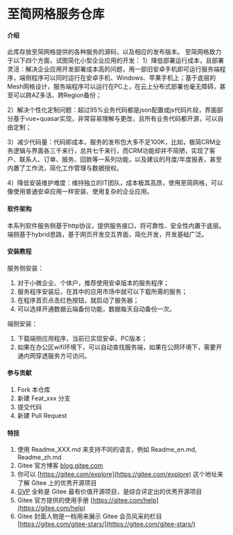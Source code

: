 # 至简网格服务仓库

#### 介绍
此库存放至简网格提供的各种服务的源码，以及相应的发布版本。
至简网格致力于以下四个方面，试图简化小型企业应用的开发：
1）降低部署运行成本，且部署灵活：解决企业应用开发部署成本高的问题，用一部旧安卓手机即可运行服务端程序，端侧程序可以同时运行在安卓手机、Windows、苹果手机上；基于底层的Mesh网格设计，服务端程序可以运行在PC上，在云上分布式部署也毫无障碍，甚至可以跨AZ多活、跨Region备份；

2）解决个性化定制问题：超过95%业务代码都是json配置或js代码片段，界面部分基于vue+quasar实现，非常容易理解与更改，且所有业务代码都开源，可以自由定制；

3）减少代码量：代码即成本，服务的发布包大多不足100K，比如，极简CRM业务逻辑与界面各三千来行，总共七千来行，而CRM功能却并不简陋，实现了客户、联系人、订单、服务、回款等一系列功能，以及建议的月度/年度报表，甚至内置了工作流，简化工作管理与数据授权。

4）降低安装维护难度：维持独立的IT团队，成本极其高昂，使用至简网格，可以像使用普通安卓应用一样安装、使用复杂的企业应用。

#### 软件架构
本系列软件服务侧基于http协议，提供服务接口，将可靠性、安全性内置于底层。
端侧基于hybrid思路，基于网页开发交互界面，简化开发，开发基础广泛。


#### 安装教程
服务侧安装：
1.  对于小微企业、个体户，推荐使用安卓版本的服务程序；
2.  服务程序安装后，在其中的应用市场中就可以下载所需的服务；
3.  在程序首页点击红色按钮，就启动了服务器；
4.  可以选择开通数据云端备份功能，数据每天自动备份一次。

端侧安装：
1.  下载端侧应用程序，当前已实现安卓、PC版本；
2.  如果在办公区wifi环境下，可以自动查找服务端，如果在公网环境下，需要开通内网穿透服务方可访问。


#### 参与贡献

1.  Fork 本仓库
2.  新建 Feat_xxx 分支
3.  提交代码
4.  新建 Pull Request


#### 特技

1.  使用 Readme\_XXX.md 来支持不同的语言，例如 Readme\_en.md, Readme\_zh.md
2.  Gitee 官方博客 [blog.gitee.com](https://blog.gitee.com)
3.  你可以 [https://gitee.com/explore](https://gitee.com/explore) 这个地址来了解 Gitee 上的优秀开源项目
4.  [GVP](https://gitee.com/gvp) 全称是 Gitee 最有价值开源项目，是综合评定出的优秀开源项目
5.  Gitee 官方提供的使用手册 [https://gitee.com/help](https://gitee.com/help)
6.  Gitee 封面人物是一档用来展示 Gitee 会员风采的栏目 [https://gitee.com/gitee-stars/](https://gitee.com/gitee-stars/)
